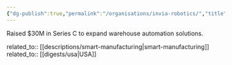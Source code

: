 ```yaml
---
{"dg-publish":true,"permalink":"/organisations/invia-robotics/","title":"InVia Robotics"}
---
```



Raised $30M in Series C to expand warehouse automation solutions.

related_to:: [[descriptions/smart-manufacturing\|smart-manufacturing]]
related_to:: [[digests/usa\|USA]]
